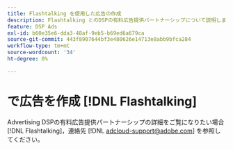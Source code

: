 ```yaml
---
title: Flashtalking を使用した広告の作成
description: Flashtalking とのDSPの有料広告提供パートナーシップについて説明します。
feature: DSP Ads
exl-id: b60e35e6-dda3-48af-9eb5-b69ed6a679ca
source-git-commit: 443f8907644bf3e480626e14713e8abb9bfca284
workflow-type: tm+mt
source-wordcount: '34'
ht-degree: 0%

---
```


# で広告を作成 [!DNL Flashtalking]

Advertising DSPの有料広告提供パートナーシップの詳細をご覧になりたい場合 [!DNL Flashtalking]，連絡先 [!DNL adcloud-support@adobe.com] を参照してください。
